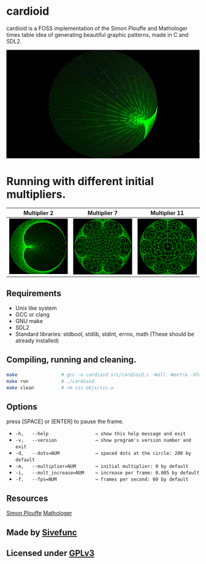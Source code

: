 # cardioid

cardioid is a FOSS implementation of the Simon Plouffe and Mathologer
times table idea of generating beautiful graphic patterns, made in C and SDL2. 

![Video](readme_res/video.gif)

# Running with different initial multipliers.
|Multiplier 2               | Multiplier 7                  | Multiplier 11
|:---:  		            | :---:    		                | :---:
|![1](readme_res/image1.png)|![2](readme_res/image2.png)|![3](readme_res/image3.png)

## Requirements

- Unix like system
- GCC or clang
- GNU make
- SDL2
- Standard libraries: stdbool, stdlib, stdint, errno, math (These should be already installed)

## Compiling, running and cleaning.
```sh
make                # gcc -o cardioid src/cardioid.c -Wall -Wextra -Ofast
make run            # ./cardioid
make clean          # rm sic objs/sic.o
```
## Options
press [SPACE] or [ENTER] to pause the frame.

- `-h,   --help                 → show this help message and exit`
- `-v,   --version              → show program's version number and exit`
- `-d,   --dots=NUM             → spaced dots at the circle: 200 by default`
- `-m,   --multiplier=NUM       → initial multiplier: 0 by default`
- `-i,   --mult_increase=NUM    → increase per frame: 0.005 by default`
- `-f,   --fps=NUM              → frames per second: 60 by default`

## Resources
[Simon Plouffe](https://plouffe.fr/articles/The%20shape%20ofb%20power%20n%20mod%20p.pdf)
[Mathologer](https://youtube.com/watch?v=qhbuKbxJsk8)

## Made by [Sivefunc](https://gitlab.com/sivefunc)
## Licensed under [GPLv3](LICENSE)
